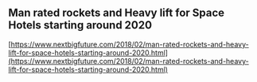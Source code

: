 ## Man rated rockets and Heavy lift for Space Hotels starting around 2020
  
  [https://www.nextbigfuture.com/2018/02/man-rated-rockets-and-heavy-lift-for-space-hotels-starting-around-2020.html](https://www.nextbigfuture.com/2018/02/man-rated-rockets-and-heavy-lift-for-space-hotels-starting-around-2020.html)